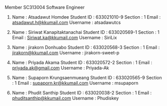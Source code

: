 Member
SC313004 Software Engineer 
1.	Name		: Atsadawut Homdee
	Student ID	: 633021010-9 
	Section		: 1 
	Email		: atsadawut.h@kkumail.com 
	Username	: atsadawutcs

2.	Name		: Siriwat Kanapitaktanachai
	Student ID	: 633020569-1
	Section		: 1 
	Email		: Siriwat.ka@kkumail.com 
	Username	: SiriLix

3.	Name		: jirakorn Donhuabo
	Student ID	: 633020568-3
	Section		: 1 
	Email		: jirakorn@kkumail.com
	Username	: jirakorn-sweet-p

4.	Name		: Priyada Akama
	Student ID	: 633020572-2
	Section		: 1 
	Email		: priyada.ak@gmail.com
	Username	: Priyada-Ak
	
5. 	Name	        : Supaporn Krungsaenmueang
   	Student ID      : 633020565-9
   	Section         : 1
   	Email	        : supaporn.kr@kkumail.com
   	Username	: msupaporn

6.	Name	        : Phudit Santhip
   	Student ID      : 633020038-2
   	Section         : 1
   	Email	        : phuditsanthip@kkumail.com
   	Username	: Phudiskey